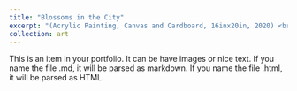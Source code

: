 ```yaml
---
title: "Blossoms in the City"
excerpt: "(Acrylic Painting, Canvas and Cardboard, 16inx20in, 2020) <br/><img src='/images/CherryBlossom.jpg'>"
collection: art
---
```


This is an item in your portfolio. It can be have images or nice text. If you name the file .md, it will be parsed as markdown. If you name the file .html, it will be parsed as HTML. 
